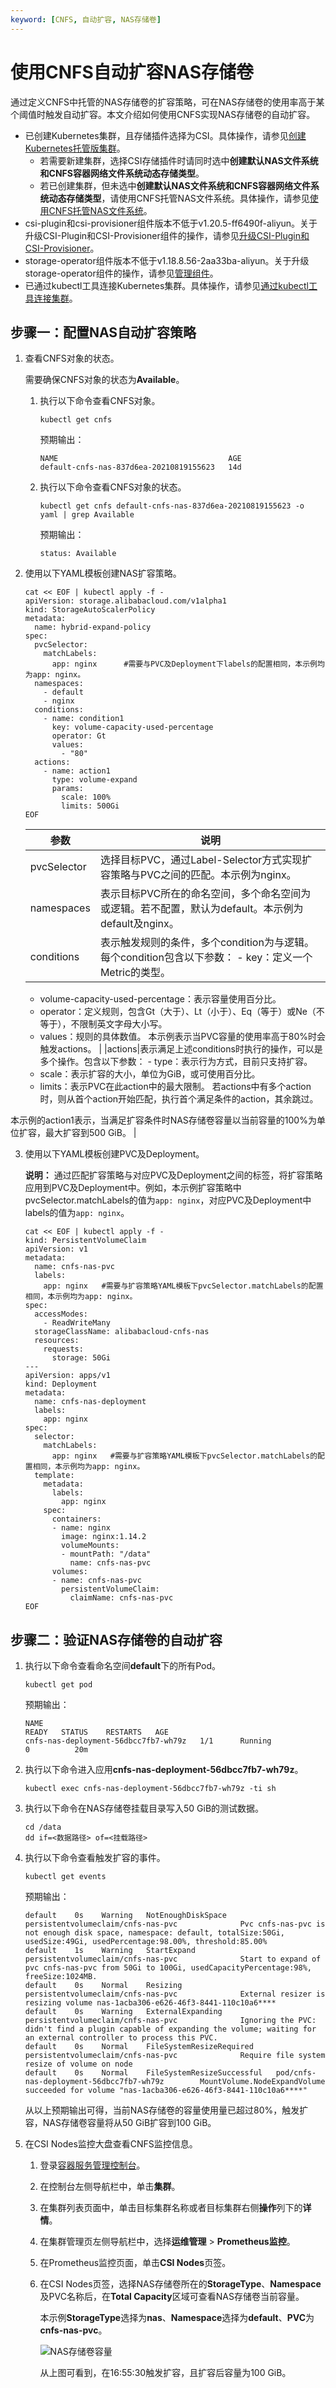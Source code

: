 ```yaml
---
keyword: [CNFS, 自动扩容, NAS存储卷]
---
```


# 使用CNFS自动扩容NAS存储卷

通过定义CNFS中托管的NAS存储卷的扩容策略，可在NAS存储卷的使用率高于某个阈值时触发自动扩容。本文介绍如何使用CNFS实现NAS存储卷的自动扩容。

-   已创建Kubernetes集群，且存储插件选择为CSI。具体操作，请参见[创建Kubernetes托管版集群](/intl.zh-CN/Kubernetes集群用户指南/集群/创建集群/创建Kubernetes托管版集群.md)。
    -   若需要新建集群，选择CSI存储插件时请同时选中**创建默认NAS文件系统和CNFS容器网络文件系统动态存储类型**。
    -   若已创建集群，但未选中**创建默认NAS文件系统和CNFS容器网络文件系统动态存储类型**，请使用CNFS托管NAS文件系统。具体操作，请参见[使用CNFS托管NAS文件系统](/intl.zh-CN/Kubernetes集群用户指南/存储-CSI/容器网络文件系统/使用CNFS托管NAS文件系统.md)。
-   csi-plugin和csi-provisioner组件版本不低于v1.20.5-ff6490f-aliyun。关于升级CSI-Plugin和CSI-Provisioner组件的操作，请参见[升级CSI-Plugin和CSI-Provisioner](/intl.zh-CN/Kubernetes集群用户指南/存储-CSI/安装与升级CSI组件.md)。
-   storage-operator组件版本不低于v1.18.8.56-2aa33ba-aliyun。关于升级storage-operator组件的操作，请参见[管理组件](/intl.zh-CN/Kubernetes集群用户指南/组件/管理组件.md)。
-   已通过kubectl工具连接Kubernetes集群。具体操作，请参见[通过kubectl工具连接集群](/intl.zh-CN/Kubernetes集群用户指南/集群/连接集群/通过kubectl工具连接集群.md)。

## 步骤一：配置NAS自动扩容策略

1.  查看CNFS对象的状态。

    需要确保CNFS对象的状态为**Available**。

    1.  执行以下命令查看CNFS对象。

        ```
        kubectl get cnfs
        ```

        预期输出：

        ```
        NAME                                      AGE
        default-cnfs-nas-837d6ea-20210819155623   14d
        ```

    2.  执行以下命令查看CNFS对象的状态。

        ```
        kubectl get cnfs default-cnfs-nas-837d6ea-20210819155623 -o yaml | grep Available
        ```

        预期输出：

        ```
        status: Available
        ```

2.  使用以下YAML模板创建NAS扩容策略。

    ```
    cat << EOF | kubectl apply -f -
    apiVersion: storage.alibabacloud.com/v1alpha1
    kind: StorageAutoScalerPolicy
    metadata:
      name: hybrid-expand-policy
    spec:
      pvcSelector:
        matchLabels:
          app: nginx      #需要与PVC及Deployment下labels的配置相同，本示例均为app: nginx。
      namespaces:
        - default
        - nginx
      conditions:
        - name: condition1
          key: volume-capacity-used-percentage
          operator: Gt
          values:
            - "80"
      actions:
        - name: action1
          type: volume-expand
          params:
            scale: 100%
            limits: 500Gi
    EOF
    ```

    |参数|说明|
    |--|--|
    |pvcSelector|选择目标PVC，通过Label-Selector方式实现扩容策略与PVC之间的匹配。本示例为nginx。|
    |namespaces|表示目标PVC所在的命名空间，多个命名空间为或逻辑。若不配置，默认为default。本示例为default及nginx。|
    |conditions|表示触发规则的条件，多个condition为与逻辑。每个condition包含以下参数：    -   key：定义一个Metric的类型。
    -   volume-capacity-used-percentage：表示容量使用百分比。
    -   operator：定义规则，包含Gt（大于）、Lt（小于）、Eq（等于）或Ne（不等于），不限制英文字母大小写。
    -   values：规则的具体数值。
本示例表示当PVC容量的使用率高于80%时会触发actions。 |
    |actions|表示满足上述conditions时执行的操作，可以是多个操作。包含以下参数：    -   type：表示行为方式，目前只支持扩容。
    -   scale：表示扩容的大小，单位为GiB，或可使用百分比。
    -   limits：表示PVC在此action中的最大限制。
若actions中有多个action时，则从首个action开始匹配，执行首个满足条件的action，其余跳过。

本示例的action1表示，当满足扩容条件时NAS存储卷容量以当前容量的100%为单位扩容，最大扩容到500 GiB。 |

3.  使用以下YAML模板创建PVC及Deployment。

    **说明：** 通过匹配扩容策略与对应PVC及Deployment之间的标签，将扩容策略应用到PVC及Deployment中。例如，本示例扩容策略中pvcSelector.matchLabels的值为`app: nginx`，对应PVC及Deployment中labels的值为`app: nginx`。

    ```
    cat << EOF | kubectl apply -f -
    kind: PersistentVolumeClaim
    apiVersion: v1
    metadata:
      name: cnfs-nas-pvc
      labels:
        app: nginx   #需要与扩容策略YAML模板下pvcSelector.matchLabels的配置相同，本示例均为app: nginx。
    spec:
      accessModes:
        - ReadWriteMany
      storageClassName: alibabacloud-cnfs-nas
      resources:
        requests:
          storage: 50Gi
    ---
    apiVersion: apps/v1
    kind: Deployment
    metadata:
      name: cnfs-nas-deployment
      labels:
        app: nginx
    spec:
      selector:
        matchLabels:
          app: nginx   #需要与扩容策略YAML模板下pvcSelector.matchLabels的配置相同，本示例均为app: nginx。
      template:
        metadata:
          labels:
            app: nginx
        spec:
          containers:
          - name: nginx
            image: nginx:1.14.2
            volumeMounts:
            - mountPath: "/data"
              name: cnfs-nas-pvc
          volumes:
          - name: cnfs-nas-pvc
            persistentVolumeClaim:
              claimName: cnfs-nas-pvc
    EOF
    ```


## 步骤二：验证NAS存储卷的自动扩容

1.  执行以下命令查看命名空间**default**下的所有Pod。

    ```
    kubectl get pod
    ```

    预期输出：

    ```
    NAME                                                            READY   STATUS    RESTARTS   AGE
    cnfs-nas-deployment-56dbcc7fb7-wh79z   1/1      Running            0          20m
    ```

2.  执行以下命令进入应用**cnfs-nas-deployment-56dbcc7fb7-wh79z**。

    ```
    kubectl exec cnfs-nas-deployment-56dbcc7fb7-wh79z -ti sh
    ```

3.  执行以下命令在NAS存储卷挂载目录写入50 GiB的测试数据。

    ```
    cd /data
    dd if=<数据路径> of=<挂载路径>
    ```

4.  执行以下命令查看触发扩容的事件。

    ```
    kubectl get events
    ```

    预期输出：

    ```
    default    0s    Warning   NotEnoughDiskSpace           persistentvolumeclaim/cnfs-nas-pvc              Pvc cnfs-nas-pvc is not enough disk space, namespace: default, totalSize:50Gi, usedSize:49Gi, usedPercentage:98.00%, threshold:85.00%
    default    1s    Warning   StartExpand                  persistentvolumeclaim/cnfs-nas-pvc              Start to expand of pvc cnfs-nas-pvc from 50Gi to 100Gi, usedCapacityPercentage:98%, freeSize:1024MB.
    default    0s    Normal    Resizing                     persistentvolumeclaim/cnfs-nas-pvc              External resizer is resizing volume nas-1acba306-e626-46f3-8441-110c10a6****
    default    0s    Warning   ExternalExpanding            persistentvolumeclaim/cnfs-nas-pvc              Ignoring the PVC: didn't find a plugin capable of expanding the volume; waiting for an external controller to process this PVC.
    default    0s    Normal    FileSystemResizeRequired     persistentvolumeclaim/cnfs-nas-pvc              Require file system resize of volume on node
    default    0s    Normal    FileSystemResizeSuccessful   pod/cnfs-nas-deployment-56dbcc7fb7-wh79z        MountVolume.NodeExpandVolume succeeded for volume "nas-1acba306-e626-46f3-8441-110c10a6****"
    ```

    从以上预期输出可得，当前NAS存储卷的容量使用量已超过80%，触发扩容，NAS存储卷容量将从50 GiB扩容到100 GiB。

5.  在CSI Nodes监控大盘查看CNFS监控信息。

    1.  登录[容器服务管理控制台](https://cs.console.aliyun.com)。

    2.  在控制台左侧导航栏中，单击**集群**。

    3.  在集群列表页面中，单击目标集群名称或者目标集群右侧**操作**列下的**详情**。

    4.  在集群管理页左侧导航栏中，选择**运维管理** \> **Prometheus监控**。

    5.  在Prometheus监控页面，单击**CSI Nodes**页签。

    6.  在CSI Nodes页签，选择NAS存储卷所在的**StorageType**、**Namespace**及PVC名称后，在**Total Capacity**区域可查看NAS存储卷当前容量。

        本示例**StorageType**选择为**nas**、**Namespace**选择为**default**、**PVC**为**cnfs-nas-pvc**。

        ![NAS存储卷容量](https://help-static-aliyun-doc.aliyuncs.com/assets/img/zh-CN/9306890361/p324034.png)

        从上图可看到，在16:55:30触发扩容，且扩容后容量为100 GiB。


